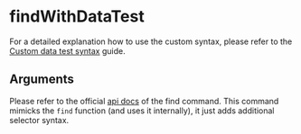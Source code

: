 # findWithDataTest

For a detailed explanation how to use the custom syntax, please refer to the
[Custom data test syntax](../guides/custom-data-test-syntax) guide.

## Arguments

Please refer to the official [api
docs](https://docs.cypress.io/api/commands/find.html#Syntax) of the find
command. This command mimicks the `find` function (and uses it internally), it
just adds additional selector syntax.
